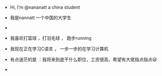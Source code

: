-  Hi, I’m @nananatt a china student
- 我是nannatt 一个中国的大学生
- 
-  我喜欢打篮球 ，打羽毛球  ，  跑步running

-  我现在正在学习C语言 ， 一步一步的在学习计算机

-  有点迷茫的是 ：我将来到底干什么职位，工资很高，希望有大佬指点指点😃
-


<!---
nananatt/nananatt is a ✨ special ✨ repository because its `README.md` (this file) appears on your GitHub profile.
You can click the Preview link to take a look at your changes.
--->
